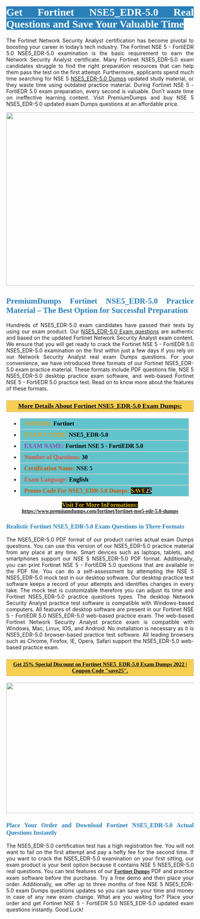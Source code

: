 <h1 style="text-align: justify;"><span style="color:#ffffff;"><span style="font-family:Georgia,serif;"><strong><span style="background-color:#2980b9;">Get Fortinet NSE5_EDR-5.0 Real Questions and Save Your Valuable Time</span></strong></span></span></h1>

<p style="text-align: justify;">The Fortinet Network Security Analyst certification has become pivotal to boosting your career in today’s tech industry. The Fortinet NSE 5 - FortiEDR 5.0 NSE5_EDR-5.0 examination is the basic requirement to earn the Network Security Analyst certificate. Many Fortinet NSE5_EDR-5.0 exam candidates struggle to find the right preparation resources that can help them pass the test on the first attempt. Furthermore, applicants spend much time searching for NSE 5 <a href="https://www.premiumdumps.com/fortinet/fortinet-nse5-edr-5.0-dumps">NSE5_EDR-5.0 Dumps</a> updated study material, or they waste time using outdated practice material. During Fortinet NSE 5 - FortiEDR 5.0 exam preparation, every second is valuable. Don’t waste time on ineffective learning content. Visit PremiumDumps and buy NSE 5 NSE5_EDR-5.0 updated exam Dumps questions at an affordable price.</p>

<p style="text-align: center;"><a href="https://www.premiumdumps.com/fortinet/fortinet-nse5-edr-5.0-dumps"><img alt="" src="https://i.imgur.com/KJGzbJ2.jpeg" style="width: 700px; height: 465px;" /></a></p>

<h2 style="text-align: justify;"><span style="color:#2980b9;"><span style="font-family:Georgia,serif;"><strong>PremiumDumps Fortinet NSE5_EDR-5.0 Practice Material – The Best Option for Successful Preparation</strong></span></span></h2>

<p style="text-align: justify;">Hundreds of NSE5_EDR-5.0 exam candidates have passed their tests by using our exam product. Our <a href="https://www.premiumdumps.com/fortinet/fortinet-nse5-edr-5.0-dumps">NSE5_EDR-5.0 Exam questions</a> are authentic and based on the updated Fortinet Network Security Analyst exam content. We ensure that you will get ready to crack the Fortinet NSE 5 - FortiEDR 5.0 NSE5_EDR-5.0 examination on the first within just a few days if you rely on our Network Security Analyst real exam Dumps questions. For your convenience, we have introduced three formats of our Fortinet NSE5_EDR-5.0 exam practice material. These formats include PDF questions file, NSE 5 NSE5_EDR-5.0 desktop practice exam software, and web-based Fortinet NSE 5 - FortiEDR 5.0 practice test. Read on to know more about the features of these formats.</p>

<h3 style="background: #f7ce50; border: 1px solid rgb(204, 204, 204); padding: 5px 10px; text-align: center;"><span style="font-family:Georgia,serif;"><u><u><span style="color:#000000;"><span style="font-size:11pt"><span style="line-height:normal"><b><span style="font-size:13.0pt"><span cambria="">More Details About Fortinet NSE5_EDR-5.0 Exam Dumps:</span></span></b></span></span></span></u></u></span></h3>

<ul>
	<li style="margin:0cm 10pt">
	<div style="background:#61c4cd; border: 1px solid rgb(204, 204, 204); padding: 5px 10px; text-align: justify;"><span style="font-family:Georgia,serif;"><span style="font-size:11pt"><span style="line-height:normal"><b><span style="font-size:12.0pt"><span new="" roman="" times=""><span style="color:#f39c12;">VENDOR:</span> <span style="color:#000000;">Fortinet</span></span></span></b></span></span></span></div>
	</li>
	<li style="margin:0cm 10pt">
	<div style="background: #61c4cd; border: 1px solid rgb(204, 204, 204); padding: 5px 10px; text-align: justify;"><span style="font-family:Georgia,serif;"><span style="font-size:11pt"><span style="line-height:normal"><b><span style="font-size:12.0pt"><span new="" roman="" times=""><span style="color:#f39c12;">EXAM CCODE:</span> <span style="color:#000000;">NSE5_EDR-5.0</span></span></span></b></span></span></span></div>
	</li>
	<li style="margin:0cm 10pt">
	<div style="background: #61c4cd; border: 1px solid rgb(204, 204, 204); padding: 5px 10px; text-align: justify;"><span style="font-family:Georgia,serif;"><span style="font-size:11pt"><span style="line-height:normal"><b><span style="font-size:12.0pt"><span new="" roman="" times=""><span style="color:#8e44ad;">EXAM NAME:</span> <span style="color:#000000;">Fortinet NSE 5 - FortiEDR 5.0</span></span></span></b></span></span></span></div>
	</li>
	<li style="margin:0cm 10pt">
	<div style="background: #61c4cd; border: 1px solid rgb(204, 204, 204); padding: 5px 10px;"><span style="font-family:Georgia,serif;"><span style="font-size:11pt"><span style="line-height:normal"><b><span style="font-size:12.0pt"><span new="" roman="" times=""><span style="color:#e74c3c;">Number of Questions:</span><span style="color:#000000;"><span style="color:#f1c40f;"> </span>30</span></span></span></b></span></span></span></div>
	</li>
	<li style="margin:0cm 10pt">
	<div style="background: #61c4cd; border: 1px solid rgb(204, 204, 204); padding: 5px 10px; text-align: justify;"><span style="font-family:Georgia,serif;"><span style="font-size:11pt"><span style="line-height:normal"><b><span style="font-size:12.0pt"><span new="" roman="" times=""><span style="color:#d35400;">Certification Name:</span> NSE 5</span></span></b></span></span></span></div>
	</li>
	<li style="margin:0cm 10pt">
	<div style="background: #61c4cd; border: 1px solid rgb(204, 204, 204); padding: 5px 10px; text-align: justify;"><span style="font-family:Georgia,serif;"><span style="font-size:11pt"><span style="line-height:normal"><b><span style="font-size:12.0pt"><span new="" roman="" times=""><span style="color:#e74c3c;">Exam Language:</span> <span style="color:#000000;">English</span></span></span></b></span></span></span></div>
	</li>
	<li style="margin:0cm 10pt">
	<div style="background: #61c4cd; border: 1px solid rgb(204, 204, 204); padding: 5px 10px;"><span style="font-family:Georgia,serif;"><span style="font-size:11pt"><span style="line-height:normal"><b><span style="font-size:12.0pt"><span new="" roman="" times=""><span style="color:#d35400;">Promo Code For NSE5_EDR-5.0 Dumps:</span><span style="color:#f1c40f;"> <span style="background-color:#000000;">SAVE</span></span><span style="color:#ffffff;"><span style="background-color:#000000;">25</span></span></span></span></b></span></span></span></div>
	</li>
</ul>

<p style="text-align: center;"><span style="font-family:Georgia,serif;"><strong><span style="font-size:16px;"><span style="color:#f1c40f;"><span style="background-color:#000000;">Visit For More InFormations:</span></span></span> <a href="https://www.premiumdumps.com/fortinet/fortinet-nse5-edr-5.0-dumps">https://www.premiumdumps.com/fortinet/fortinet-nse5-edr-5.0-dumps</a></strong></span></p>

<h3 style="text-align: justify;"><span style="color:#2980b9;"><span style="font-family:Georgia,serif;"><strong><strong><strong>Realistic Fortinet NSE5_EDR-5.0 Exam Questions in Three Formats</strong></strong></strong></span></span></h3>

<p style="text-align: justify;">The NSE5_EDR-5.0 PDF format of our product carries actual exam Dumps questions. You can use this version of our NSE5_EDR-5.0 practice material from any place at any time. Smart devices such as laptops, tablets, and smartphones support our NSE 5 NSE5_EDR-5.0 PDF format. Additionally, you can print Fortinet NSE 5 - FortiEDR 5.0 questions that are available in the PDF file. You can do a self-assessment by attempting the NSE 5 NSE5_EDR-5.0 mock test in our desktop software. Our desktop practice test software keeps a record of your attempts and identifies changes in every take. The mock test is customizable therefore you can adjust its time and Fortinet NSE5_EDR-5.0 practice questions types. The desktop Network Security Analyst practice test software is compatible with Windows-based computers. All features of desktop software are present in our Fortinet NSE 5 - FortiEDR 5.0 NSE5_EDR-5.0 web-based practice exam. The web-based Fortinet Network Security Analyst practice exam is compatible with Windows, Mac, Linux, IOS, and Android. No installation is necessary as it is NSE5_EDR-5.0 browser-based practice test software. All leading browsers such as Chrome, Firefox, IE, Opera, Safari support the NSE5_EDR-5.0 web-based practice exam.</p>

<h3 style="background: rgb(247, 206, 80); border: 1px solid rgb(204, 204, 204); padding: 5px 10px; text-align: center;"><span style="font-family:Georgia,serif;"><u><span style="color:#000000;"><span style="font-size:11pt;"><span style="line-height:normal;"><b><span cambria="">Get 25% Special Discount on Fortinet NSE5_EDR-5.0 Exam Dumps 2022 | Coupon Code "save25".</span></b></span></span></span></u></span></h3>

<p style="text-align: center;"><strong><strong><a href="https://www.premiumdumps.com/fortinet/fortinet-nse5-edr-5.0-dumps"><img alt="" src="https://i.imgur.com/F18GQwv.jpeg" style="width: 700px; height: 350px;" /></a></strong></strong></p>

<h3 style="text-align: justify;"><strong><span style="color:#2980b9;"><span style="font-family:Georgia,serif;"><strong><strong><strong>Place Your Order and Download Fortinet NSE5_EDR-5.0 Actual Questions Instantly</strong></strong></strong></span></span></strong></h3>

<p style="text-align: justify;">The NSE5_EDR-5.0 certification test has a high registration fee. You will not want to fail on the first attempt and pay a hefty fee for the second time. If you want to crack the NSE5_EDR-5.0 examination on your first sitting, our exam product is your best option because it contains NSE 5 NSE5_EDR-5.0 real questions. You can test features of our <span style="font-family:Georgia,serif;"><strong><a href="https://www.premiumdumps.com/fortinet-exam-dumps">Fortinet Dumps</a></strong></span> PDF and practice exam software before the purchase. Try a free demo and then place your order. Additionally, we offer up to three months of free NSE 5 NSE5_EDR-5.0 exam Dumps questions updates so you can save your time and money in case of any new exam change. What are you waiting for? Place your order and get Fortinet NSE 5 - FortiEDR 5.0 NSE5_EDR-5.0 updated exam questions instantly. Good Luck!</p>
